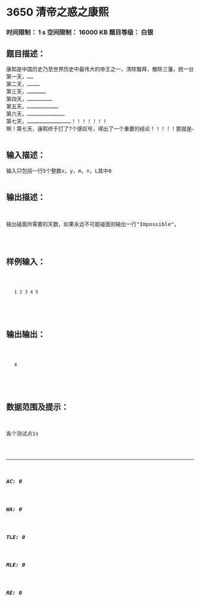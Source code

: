 # 3650 清帝之惑之康熙   
### 时间限制： 1 s     空间限制： 16000 KB     题目等级： 白银  
## 题目描述：  

<pre>
康熙是中国历史乃至世界历史中最伟大的帝王之一，清除螯拜，撤除三藩，统一台湾，平定准葛尔叛乱；与此同时，出众的他也被世界各国遣清使臣所折服。康熙是历史上少有的全人，不仅文武兼得，而且在各各方面都有见地，比如说航海、数学、英语、构图、建筑等等。一个最好的例子可以证明：康熙当年演算代数题的草稿纸至今仍然保存完好。话说康熙掌权之后，每天都抽空做数学题，特别是无聊题。这些天，某某老师开始教他做一些奇怪的题目。在第一节课的时候，老师就问了康熙一个超BT的题目：话说西汉时期，汉武帝刘彻派遣张骞出使西域，欲同月氏国结交而共驱匈奴。同时，月氏国也欲同大汉结交，也派出使者康破伦出使大汉，可是因为月氏国对于大汉的认知甚少，康破伦同样向西出使大汉。一开始，张骞从大汉出发，康破伦从月氏国出发，两人都在同一纬度线上，张骞所处的经度为x，康破伦所处的经度为y；接下来，两人同时向西走，而且只能向西走，张骞每天走m公里，康破伦每天走n公里，且每天走路的速度不变，也不停下来休息；这样两人就在这一条长为L的纬度线上一直向西走。问：过了多少天之后张骞和康破伦会碰面，并磋商两国结交之事（所谓碰面，是指两人处在同一经度上）。这下，康熙犯难了，他还是个不大的青年，怎么可能做得出这么难的题目；但是，他又是统领全国的帝皇，怎么能在老师面前丢这么大一个面子。康熙想：不行！一定得把这个题做出来！（然后就有了下面这段记录）  
第一天，……  
第二天，…………  
第三天，………………  
第四天，……………………  
第五天，…………………………  
第六天，………………………………  
第七天，……………………………………！！！！！！！  
啊！第七天，康熙终于打了7个感叹号，得出了一个重要的结论！！！！！那就是——做不出来。（汗），没办法，他只有请教你，他的挚友，帮他解决这一难题。康熙答应你，如果你把这一题做出来了，你将得到御赐赏银一万万mod1两！$$$$$$$$-$$$$$$$$。为了改变你生活的现状——衣衫褴褛、闻鼠起舞、蟑螂为伴，你下定了决心——我一定得把这题解决！  

</pre>
  
  
## 输入描述：  

<pre>
输入只包括一行5个整数x，y，m，n，L其中0<x≠y < =2000000000，0 < m、n < =2000000000，0 < L < =2100000000。
</pre>
  
  
## 输出描述：  

<pre>
输出碰面所需要的天数，如果永远不可能碰面则输出一行"Impossible"。
</pre>
  
  
## 样例输入：  

<pre><code>
   1 2 3 4 5  

</code></pre>
  
  
## 输出输出：  

<pre><code>
   4  

</code></pre>
  
  
## 数据范围及提示：  

<pre>
各个测试点1s
</pre>
  
  
***  

##### AC: 0  
##### WA: 0  
##### TLE: 0  
##### MLE: 0  
##### RE: 0  
